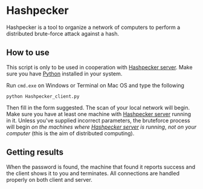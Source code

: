 # Hashpecker
Hashpecker is a tool to organize a network of computers to perform a distributed brute-force attack against a hash.

## How to use
This script is only to be used in cooperation with [Hashpecker server](http://brute.heliohost.org). Make sure you have [Python](https://www.python.org) installed in your system.

Run `cmd.exe` on Windows or Terminal on Mac OS and type the following

    python Hashpecker_client.py
    
Then fill in the form suggested. The scan of your local network will begin. Make sure you have at least one machine with [Hashpecker server](http://brute.heliohost.org) running in it. Unless you've supplied incorrect parameters, the bruteforce process will begin _on the machines where [Hashpecker server](http://brute.heliohost.org) is running_, _not on your computer_ (this is the aim of distributed computing).

## Getting results 
When the password is found, the machine that found it reports success and the client shows it to you and terminates. All connections are handled properly on both client and server.
